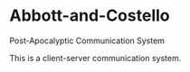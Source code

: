 # Abbott-and-Costello
Post-Apocalyptic Communication System

This is a client-server communication system.
